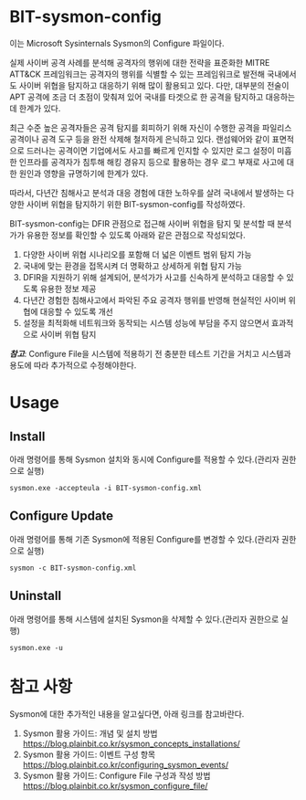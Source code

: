 # BIT-sysmon-config
이는 Microsoft Sysinternals Sysmon의 Configure 파일이다.

실제 사이버 공격 사례를 분석해 공격자의 행위에 대한 전략을 표준화한 MITRE ATT&CK 프레임워크는 공격자의 행위를 식별할 수 있는 프레임워크로 발전해 국내에서도 사이버 위협을 탐지하고 대응하기 위해 많이 활용되고 있다. 다만, 대부분의 전술이 APT 공격에 조금 더 초점이 맞춰져 있어 국내를 타겟으로 한 공격을 탐지하고 대응하는데 한계가 있다.

최근 수준 높은 공격자들은 공격 탐지를 회피하기 위해 자신이 수행한 공격을 파일리스 공격이나 공격 도구 등을 완전 삭제해 철저하게 은닉하고 있다. 랜섬웨어와 같이 표면적으로 드러나는 공격이면 기업에서도 사고를 빠르게 인지할 수 있지만 로그 설정이 미흡한 인프라를 공격자가 침투해 해킹 경유지 등으로 활용하는 경우 로그 부재로 사고에 대한 원인과 영향을 규명하기에 한계가 있다.

따라서, 다년간 침해사고 분석과 대응 경험에 대한 노하우를 살려 국내에서 발생하는 다양한 사이버 위협을 탐지하기 위한 BIT-sysmon-config를 작성하였다.

BIT-sysmon-config는 DFIR 관점으로 접근해 사이버 위협을 탐지 및 분석할 때 분석가가 유용한 정보를 확인할 수 있도록 아래와 같은 관점으로 작성되었다.
1. 다양한 사이버 위협 시나리오를 포함해 더 넓은 이벤트 범위 탐지 가능
2. 국내에 맞는 환경을 접목시켜 더 명확하고 상세하게 위협 탐지 가능
3. DFIR을 지원하기 위해 설계되어, 분석가가 사고를 신속하게 분석하고 대응할 수 있도록 유용한 정보 제공
4. 다년간 경험한 침해사고에서 파악된 주요 공격자 행위를 반영해 현실적인 사이버 위협에 대응할 수 있도록 개선
5. 설정을 최적화해 네트워크와 동작되는 시스템 성능에 부담을 주지 않으면서 효과적으로 사이버 위협 탐지

***참고***: Configure File을 시스템에 적용하기 전 충분한 테스트 기간을 거치고 시스템과 용도에 따라 추가적으로 수정해야한다.


# Usage
## Install
아래 명령어를 통해 Sysmon 설치와 동시에 Configure를 적용할 수 있다.(관리자 권한으로 실행)

```sysmon.exe -accepteula -i BIT-sysmon-config.xml```

## Configure Update
아래 명령어를 통해 기존 Sysmon에 적용된 Configure를 변경할 수 있다.(관리자 권한으로 실행)

```sysmon -c BIT-sysmon-config.xml```

## Uninstall
아래 명령어를 통해 시스템에 설치된 Sysmon을 삭제할 수 있다.(관리자 권한으로 실행)

```sysmon.exe -u```


# 참고 사항
Sysmon에 대한 추가적인 내용을 알고싶다면, 아래 링크를 참고바란다.
1. Sysmon 활용 가이드: 개념 및 설치 방법 <https://blog.plainbit.co.kr/sysmon_concepts_installations/>
2. Sysmon 활용 가이드: 이벤트 구성 항목 <https://blog.plainbit.co.kr/configuring_sysmon_events/>
3. Sysmon 활용 가이드: Configure File 구성과 작성 방법 <https://blog.plainbit.co.kr/sysmon_configure_file/>
